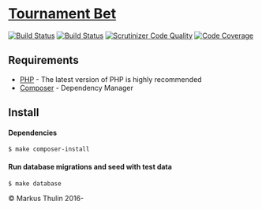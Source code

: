 # [Tournament Bet](https://github.com/thulin82/tournament_bet)
[![Build Status](https://travis-ci.com/thulin82/tournament_bet.svg?branch=master)](https://travis-ci.com/thulin82/tournament_bet)
[![Build Status](https://scrutinizer-ci.com/g/thulin82/tournament_bet/badges/build.png?b=master)](https://scrutinizer-ci.com/g/thulin82/tournament_bet/build-status/master)
[![Scrutinizer Code Quality](https://scrutinizer-ci.com/g/thulin82/tournament_bet/badges/quality-score.png?b=master)](https://scrutinizer-ci.com/g/thulin82/tournament_bet/?branch=master)
[![Code Coverage](https://scrutinizer-ci.com/g/thulin82/tournament_bet/badges/coverage.png?b=master)](https://scrutinizer-ci.com/g/thulin82/tournament_bet/?branch=master)

## Requirements

* [PHP](http://php.net/) - The latest version of PHP is highly recommended
* [Composer](https://getcomposer.org/) - Dependency Manager


## Install
#### Dependencies
```
$ make composer-install
```
#### Run database migrations and seed with test data
```
$ make database
```


© Markus Thulin 2016-
